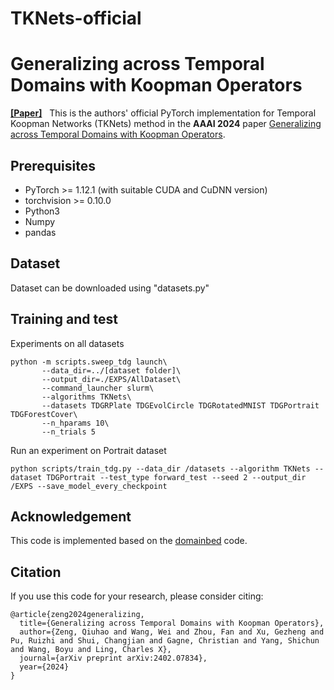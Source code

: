 # TKNets-official
# Generalizing across Temporal Domains with Koopman Operators

[__[Paper]__](https://arxiv.org/abs/2402.07834) 
&nbsp; 
This is the authors' official PyTorch implementation for Temporal Koopman Networks (TKNets) method in the **AAAI 2024** paper [Generalizing across Temporal Domains with Koopman Operators](https://arxiv.org/abs/2402.07834.pdf).


## Prerequisites
- PyTorch >= 1.12.1 (with suitable CUDA and CuDNN version)
- torchvision >= 0.10.0
- Python3
- Numpy
- pandas

## Dataset
Dataset can be downloaded using "datasets.py"


## Training and test
Experiments on all datasets
```
python -m scripts.sweep_tdg launch\
       --data_dir=../[dataset folder]\
       --output_dir=./EXPS/AllDataset\
       --command_launcher slurm\
       --algorithms TKNets\
       --datasets TDGRPlate TDGEvolCircle TDGRotatedMNIST TDGPortrait TDGForestCover\
       --n_hparams 10\
       --n_trials 5

```

Run an experiment on Portrait dataset
```
python scripts/train_tdg.py --data_dir /datasets --algorithm TKNets --dataset TDGPortrait --test_type forward_test --seed 2 --output_dir /EXPS --save_model_every_checkpoint

```



## Acknowledgement
This code is implemented based on the [domainbed](https://github.com/facebookresearch/DomainBed) code.

## Citation
If you use this code for your research, please consider citing:
```
@article{zeng2024generalizing,
  title={Generalizing across Temporal Domains with Koopman Operators},
  author={Zeng, Qiuhao and Wang, Wei and Zhou, Fan and Xu, Gezheng and Pu, Ruizhi and Shui, Changjian and Gagne, Christian and Yang, Shichun and Wang, Boyu and Ling, Charles X},
  journal={arXiv preprint arXiv:2402.07834},
  year={2024}
}
```